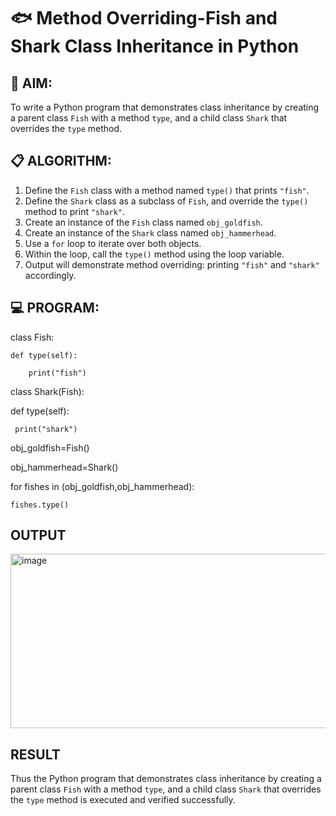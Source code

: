 # 🐟 Method Overriding-Fish and Shark Class Inheritance in Python

## 🧠 AIM:
To write a Python program that demonstrates class inheritance by creating a parent class `Fish` with a method `type`, and a child class `Shark` that overrides the `type` method.

## 📋 ALGORITHM:

1. Define the `Fish` class with a method named `type()` that prints `"fish"`.
2. Define the `Shark` class as a subclass of `Fish`, and override the `type()` method to print `"shark"`.
3. Create an instance of the `Fish` class named `obj_goldfish`.
4. Create an instance of the `Shark` class named `obj_hammerhead`.
5. Use a `for` loop to iterate over both objects.
6. Within the loop, call the `type()` method using the loop variable.
7. Output will demonstrate method overriding: printing `"fish"` and `"shark"` accordingly.

## 💻 PROGRAM:
class Fish:

    def type(self):

        print("fish")

class Shark(Fish):
	
 def type(self):
	
     print("shark")

obj_goldfish=Fish()

obj_hammerhead=Shark()

for fishes in (obj_goldfish,obj_hammerhead):

    fishes.type()
    
## OUTPUT
<img width="541" height="279" alt="image" src="https://github.com/user-attachments/assets/5178247e-e262-4965-ac86-b3d06c6b0c87" />

## RESULT
Thus the Python program that demonstrates class inheritance by creating a parent class `Fish` with a method `type`, and a child class `Shark` that overrides the `type` method is executed and verified successfully.
